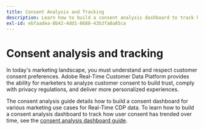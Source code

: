```yaml
---
title: Consent Analysis and Tracking
description: Learn how to build a consent analysis dashboard to track how user consent has trended over time.
exl-id: ebfaadea-8b42-4dd1-8688-43b3fa0a85ca
---
```

# Consent analysis and tracking

In today's marketing landscape, you must understand and respect customer consent preferences. Adobe Real-Time Customer Data Platform provides the ability for marketers to analyze customer consent to build trust, comply with privacy regulations, and deliver more personalized experiences.

The consent analysis guide details how to build a consent dashboard for various marketing use cases for Real-Time CDP data. To learn how to build a consent analysis dashboard to track how user consent has trended over time, see the [consent analysis dashboard guide](../../dashboards/insights-use-cases/consent-analysis.md).
